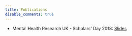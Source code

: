```yaml
---
title: Publications
disable_comments: true
---
```


- Mental Health Research UK - Scholars' Day 2018: [Slides](/presentations/mhruk2018-london.pdf)